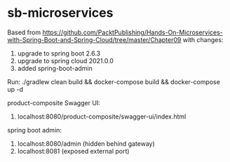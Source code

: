 # sb-microservices

Based from https://github.com/PacktPublishing/Hands-On-Microservices-with-Spring-Boot-and-Spring-Cloud/tree/master/Chapter09 with changes:
1) upgrade to spring boot 2.6.3
2) upgrade to spring cloud 2021.0.0
3) added spring-boot-admin

Run:
./gradlew clean build && docker-compose build && docker-compose up -d

product-composite Swagger UI:
1. localhost:8080/product-composite/swagger-ui/index.html

spring boot admin:
1. localhost:8080/admin (hidden behind gateway)
2. localhost:8081 (exposed external port)
